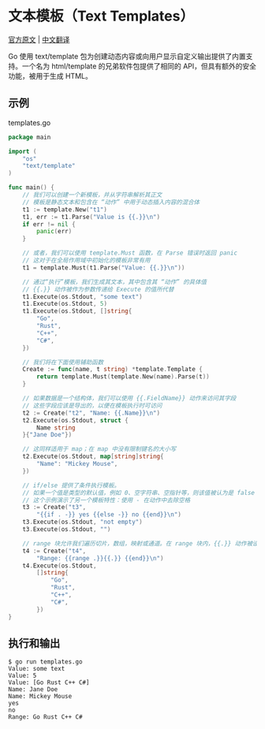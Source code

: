 # 文本模板（Text Templates）

[官方原文](https://gobyexample.com/text-templates) | [中文翻译](https://gobyexample-cn.github.io/text-templates)

Go 使用 text/template 包为创建动态内容或向用户显示自定义输出提供了内置支持。一个名为 html/template 的兄弟软件包提供了相同的 API，但具有额外的安全功能，被用于生成 HTML。

## 示例

templates.go

```go
package main

import (
	"os"
	"text/template"
)

func main() {
	// 我们可以创建一个新模板，并从字符串解析其正文
	// 模板是静态文本和包含在 “动作” 中用于动态插入内容的混合体
	t1 := template.New("t1")
	t1, err := t1.Parse("Value is {{.}}\n")
	if err != nil {
		panic(err)
	}

	// 或者，我们可以使用 template.Must 函数，在 Parse 错误时返回 panic
	// 这对于在全局作用域中初始化的模板非常有用
	t1 = template.Must(t1.Parse("Value: {{.}}\n"))

	// 通过“执行”模板，我们生成其文本，其中包含其 “动作” 的具体值
	// {{.}} 动作被作为参数传递给 Execute 的值所代替
	t1.Execute(os.Stdout, "some text")
	t1.Execute(os.Stdout, 5)
	t1.Execute(os.Stdout, []string{
		"Go",
		"Rust",
		"C++",
		"C#",
	})

	// 我们将在下面使用辅助函数
	Create := func(name, t string) *template.Template {
		return template.Must(template.New(name).Parse(t))
	}

	// 如果数据是一个结构体，我们可以使用 {{.FieldName}} 动作来访问其字段
	// 这些字段应该是导出的，以便在模板执行时可访问
	t2 := Create("t2", "Name: {{.Name}}\n")
	t2.Execute(os.Stdout, struct {
		Name string
	}{"Jane Doe"})

	// 这同样适用于 map；在 map 中没有限制键名的大小写
	t2.Execute(os.Stdout, map[string]string{
		"Name": "Mickey Mouse",
	})

	// if/else 提供了条件执行模板。
	// 如果一个值是类型的默认值，例如 0、空字符串、空指针等，则该值被认为是 false
	// 这个示例演示了另一个模板特性：使用 - 在动作中去除空格
	t3 := Create("t3",
		"{{if . -}} yes {{else -}} no {{end}}\n")
	t3.Execute(os.Stdout, "not empty")
	t3.Execute(os.Stdout, "")

	// range 块允许我们遍历切片，数组，映射或通道。在 range 块内，{{.}} 动作被设置为迭代的当前项。
	t4 := Create("t4",
		"Range: {{range .}}{{.}} {{end}}\n")
	t4.Execute(os.Stdout,
		[]string{
			"Go",
			"Rust",
			"C++",
			"C#",
		})
}
```

## 执行和输出

```
$ go run templates.go
Value: some text
Value: 5
Value: [Go Rust C++ C#]
Name: Jane Doe
Name: Mickey Mouse
yes
no
Range: Go Rust C++ C#
```
